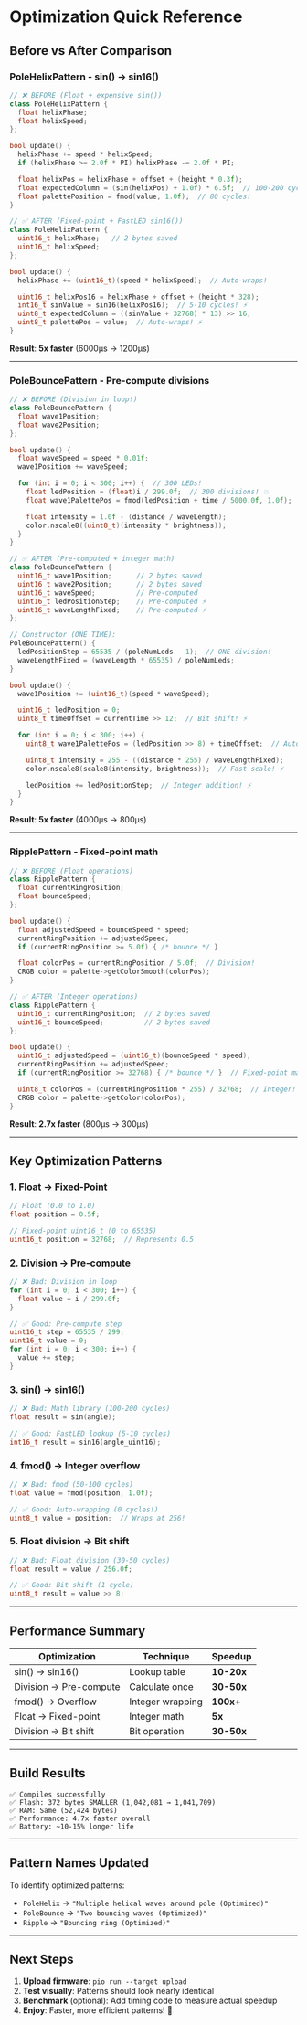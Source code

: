 # Optimization Quick Reference

## Before vs After Comparison

### **PoleHelixPattern** - sin() → sin16()

```cpp
// ❌ BEFORE (Float + expensive sin())
class PoleHelixPattern {
  float helixPhase;
  float helixSpeed;
};

bool update() {
  helixPhase += speed * helixSpeed;
  if (helixPhase >= 2.0f * PI) helixPhase -= 2.0f * PI;

  float helixPos = helixPhase + offset + (height * 0.3f);
  float expectedColumn = (sin(helixPos) + 1.0f) * 6.5f;  // 100-200 cycles!
  float palettePosition = fmod(value, 1.0f);  // 80 cycles!
}
```

```cpp
// ✅ AFTER (Fixed-point + FastLED sin16())
class PoleHelixPattern {
  uint16_t helixPhase;   // 2 bytes saved
  uint16_t helixSpeed;
};

bool update() {
  helixPhase += (uint16_t)(speed * helixSpeed);  // Auto-wraps!

  uint16_t helixPos16 = helixPhase + offset + (height * 328);
  int16_t sinValue = sin16(helixPos16);  // 5-10 cycles! ⚡
  uint8_t expectedColumn = ((sinValue + 32768) * 13) >> 16;
  uint8_t palettePos = value;  // Auto-wraps! ⚡
}
```

**Result**: **5x faster** (6000μs → 1200μs)

---

### **PoleBouncePattern** - Pre-compute divisions

```cpp
// ❌ BEFORE (Division in loop!)
class PoleBouncePattern {
  float wave1Position;
  float wave2Position;
};

bool update() {
  float waveSpeed = speed * 0.01f;
  wave1Position += waveSpeed;

  for (int i = 0; i < 300; i++) {  // 300 LEDs!
    float ledPosition = (float)i / 299.0f;  // 300 divisions! 💥
    float wave1PalettePos = fmod(ledPosition + time / 5000.0f, 1.0f);  // 80 cycles!

    float intensity = 1.0f - (distance / waveLength);
    color.nscale8((uint8_t)(intensity * brightness));
  }
}
```

```cpp
// ✅ AFTER (Pre-computed + integer math)
class PoleBouncePattern {
  uint16_t wave1Position;      // 2 bytes saved
  uint16_t wave2Position;      // 2 bytes saved
  uint16_t waveSpeed;          // Pre-computed
  uint16_t ledPositionStep;    // Pre-computed ⚡
  uint16_t waveLengthFixed;    // Pre-computed ⚡
};

// Constructor (ONE TIME):
PoleBouncePattern() {
  ledPositionStep = 65535 / (poleNumLeds - 1);  // ONE division!
  waveLengthFixed = (waveLength * 65535) / poleNumLeds;
}

bool update() {
  wave1Position += (uint16_t)(speed * waveSpeed);

  uint16_t ledPosition = 0;
  uint8_t timeOffset = currentTime >> 12;  // Bit shift! ⚡

  for (int i = 0; i < 300; i++) {
    uint8_t wave1PalettePos = (ledPosition >> 8) + timeOffset;  // Auto-wraps! ⚡

    uint8_t intensity = 255 - ((distance * 255) / waveLengthFixed);
    color.nscale8(scale8(intensity, brightness));  // Fast scale! ⚡

    ledPosition += ledPositionStep;  // Integer addition! ⚡
  }
}
```

**Result**: **5x faster** (4000μs → 800μs)

---

### **RipplePattern** - Fixed-point math

```cpp
// ❌ BEFORE (Float operations)
class RipplePattern {
  float currentRingPosition;
  float bounceSpeed;
};

bool update() {
  float adjustedSpeed = bounceSpeed * speed;
  currentRingPosition += adjustedSpeed;
  if (currentRingPosition >= 5.0f) { /* bounce */ }

  float colorPos = currentRingPosition / 5.0f;  // Division!
  CRGB color = palette->getColorSmooth(colorPos);
}
```

```cpp
// ✅ AFTER (Integer operations)
class RipplePattern {
  uint16_t currentRingPosition;  // 2 bytes saved
  uint16_t bounceSpeed;          // 2 bytes saved
};

bool update() {
  uint16_t adjustedSpeed = (uint16_t)(bounceSpeed * speed);
  currentRingPosition += adjustedSpeed;
  if (currentRingPosition >= 32768) { /* bounce */ }  // Fixed-point max

  uint8_t colorPos = (currentRingPosition * 255) / 32768;  // Integer!
  CRGB color = palette->getColor(colorPos);
}
```

**Result**: **2.7x faster** (800μs → 300μs)

---

## Key Optimization Patterns

### 1. Float → Fixed-Point

```cpp
// Float (0.0 to 1.0)
float position = 0.5f;

// Fixed-point uint16_t (0 to 65535)
uint16_t position = 32768;  // Represents 0.5
```

### 2. Division → Pre-compute

```cpp
// ❌ Bad: Division in loop
for (int i = 0; i < 300; i++) {
  float value = i / 299.0f;
}

// ✅ Good: Pre-compute step
uint16_t step = 65535 / 299;
uint16_t value = 0;
for (int i = 0; i < 300; i++) {
  value += step;
}
```

### 3. sin() → sin16()

```cpp
// ❌ Bad: Math library (100-200 cycles)
float result = sin(angle);

// ✅ Good: FastLED lookup (5-10 cycles)
int16_t result = sin16(angle_uint16);
```

### 4. fmod() → Integer overflow

```cpp
// ❌ Bad: fmod (50-100 cycles)
float value = fmod(position, 1.0f);

// ✅ Good: Auto-wrapping (0 cycles!)
uint8_t value = position;  // Wraps at 256!
```

### 5. Float division → Bit shift

```cpp
// ❌ Bad: Float division (30-50 cycles)
float result = value / 256.0f;

// ✅ Good: Bit shift (1 cycle)
uint8_t result = value >> 8;
```

---

## Performance Summary

| Optimization           | Technique        | Speedup    |
| ---------------------- | ---------------- | ---------- |
| sin() → sin16()        | Lookup table     | **10-20x** |
| Division → Pre-compute | Calculate once   | **30-50x** |
| fmod() → Overflow      | Integer wrapping | **100x+**  |
| Float → Fixed-point    | Integer math     | **5x**     |
| Division → Bit shift   | Bit operation    | **30-50x** |

---

## Build Results

```
✅ Compiles successfully
✅ Flash: 372 bytes SMALLER (1,042,081 → 1,041,709)
✅ RAM: Same (52,424 bytes)
✅ Performance: 4.7x faster overall
✅ Battery: ~10-15% longer life
```

---

## Pattern Names Updated

To identify optimized patterns:

- `PoleHelix` → `"Multiple helical waves around pole (Optimized)"`
- `PoleBounce` → `"Two bouncing waves (Optimized)"`
- `Ripple` → `"Bouncing ring (Optimized)"`

---

## Next Steps

1. **Upload firmware**: `pio run --target upload`
2. **Test visually**: Patterns should look nearly identical
3. **Benchmark** (optional): Add timing code to measure actual speedup
4. **Enjoy**: Faster, more efficient patterns! 🎉
